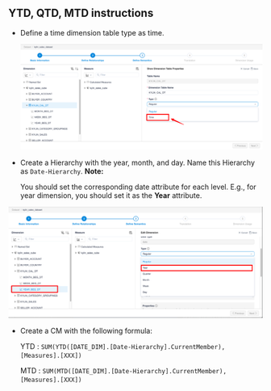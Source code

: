 ## YTD, QTD, MTD instructions

+ Define a time dimension table type as time.

  ![define dimension table](images/YTD/set_table_attribute.en.png)

+ Create a Hierarchy with the year, month, and day. Name this Hierarchy as `Date-Hierarchy`. **Note:**

  You should set the corresponding date attribute for each level. E.g., for year dimension, you should set it as the **Year** attribute.

![define dimension attribute](images/YTD/set_attribute.en.png)

+ Create a CM with the following formula:

  YTD : `SUM(YTD([DATE_DIM].[Date-Hierarchy].CurrentMember), [Measures].[XXX])`

  MTD : `SUM(MTD([DATE_DIM].[Date-Hierarchy].CurrentMember), [Measures].[XXX])`
